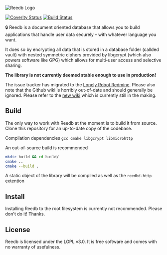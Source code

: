 ![Reedb Logo](https://raw.githubusercontent.com/reepass/reedb/develop/extras/logo.png)

[![Coverity Status](https://scan.coverity.com/projects/6872/badge.svg)](https://scan.coverity.com/projects/reepass-reedb)
[![Build Status](https://travis-ci.org/reepass/reedb.svg?branch=master)](https://travis-ci.org/reepass/reedb)

:lock: Reedb is a document oriented database that allows you to build applications that handle user data securely – with whatever language you want.

It does so by encrypting all data that is stored in a database folder (callded vault) with nested symmetric ciphers provided by libgcrypt (which also powers software like GPG) which allows for multi-user access and selective sharing.

**The library is not currently deemed stable enough to use in production!**

The issue tracker has migrated to the [Lonely Robot Redmine](https://bugs.lonelyrobot.io/projects/reedb/issues).
Please also note that the Github wiki is horribly out-of-date and should generally be ignored. Please refer to the [new wiki](https://bugs.lonelyrobot.io/projects/reedb/wiki) which is currently still in the making.

Build
----------

The only way to work with Reedb at the moment is to build it from source. Clone this repository for an up-to-date copy of the codebase.

Compilation dependencies
`gcc cmake libgcrypt libmicrohttp`

An out-of-source build is recommended

```bash
mkdir build && cd build/
cmake ..
cmake --build .
```

A static object of the library will be compiled as well as the `reedbd-http` extention

Install
-------

Installing Reedb to the root filesystem is currently not recommended.
Please don't do it! Thanks.

License
-------

Reedb is licensed under the LGPL v3.0. It is free software and comes with no warranty of usefulness.
